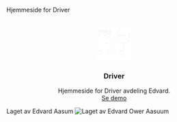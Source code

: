 Hjemmeside for Driver



<!-- PROJECT LOGO -->
<br />
<div align="center">
  <a href="https://github.com/github_username/repo_name">
    <img src="images/logo.png" alt="Logo" width="80" height="80">
  </a>

<h3 align="center">Driver</h3>

  <p align="center">
    Hjemmeside for Driver avdeling Edvard. 
    <br />
    <a href="https://stuntscream.github.io/kjoreskolen/index.html">Se demo</a>
  </p>
</div>

Laget av Edvard Aasum
![Laget av Edvard Ower Aasuum](https://static.wixstatic.com/media/ff7ebc_1ae5da1c00554ed9b2da522375c0a17a~mv2.jpeg/v1/crop/x_152,y_0,w_1231,h_1536/fill/w_640,h_738,al_c,q_85,usm_0.66_1.00_0.01,enc_auto/Edvard.jpeg)